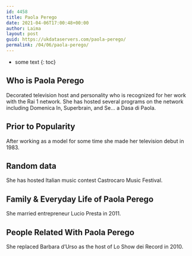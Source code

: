 ```yaml
---
id: 4458
title: Paola Perego
date: 2021-04-06T17:00:48+00:00
author: Laima
layout: post
guid: https://ukdataservers.com/paola-perego/
permalink: /04/06/paola-perego/
---
```


* some text
{: toc}


## Who is Paola Perego
                  
                  
                  
Decorated television host and personality who is recognized for her work with the Rai 1 network. She has hosted several programs on the network including Domenica In, Superbrain, and Se&#8230; a Dasa di Paola.
                  
              
            
              
            
                
                
                
## Prior to Popularity
                  
                  
                  
After working as a model for some time she made her television debut in 1983.
                  
              
            
              
            
                
                
                
## Random data
                  
                  
                  
She has hosted Italian music contest Castrocaro Music Festival.
                  
              
            
              
            
                
                
                
## Family & Everyday Life of Paola Perego
                  
                  
                  
She married entrepreneur Lucio Presta in 2011.
                  
              
            
              
            
                
                
                
## People Related With Paola Perego
                  
                  
                  
She replaced Barbara d&#8217;Urso as the host of Lo Show dei Record in 2010. 
                  
              
            
              
            
                
              
            
              
              
            
            
              
            
          
          
          